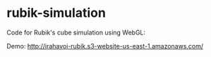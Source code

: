 # rubik-simulation
Code for Rubik's cube simulation using WebGL:

Demo:
http://irahavoi-rubik.s3-website-us-east-1.amazonaws.com/
